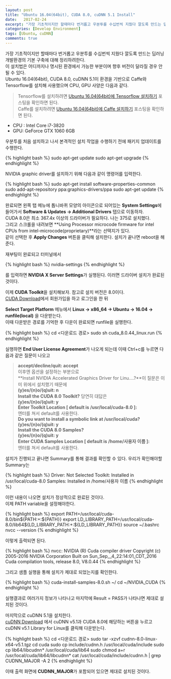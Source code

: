 ```yaml
---
layout: post
title: "Ubuntu 16.04(64bit), CUDA 8.0, cuDNN 5.1 Install"
date:   2017-02-24
excerpt: "가장 기초적이지만 할때마다 번거롭고 우분투를 수십번씩 지웠다 깔도록 만드는 딥러닝 개발환경의 기본 구축에 대해 정리하려한다. Ubuntu 16.04(64bit), CUDA 8.0, cuDNN 5.1이 환경을 기반으로한다."
categories: [Develop Environment]
tags: [Ubuntu, cuDNN]
comments: true
---
```


가장 기초적이지만 할때마다 번거롭고 우분투를 수십번씩 지웠다 깔도록 만드는 딥러닝 개발환경의 기본 구축에 대해 정리하려한다.  
이 설치법은 어디까지나 명시된 환경에서 가능한 부분이며 향후 버전이 달라질 경우 안될 수 있다.  
Ubuntu 16.04(64bit), CUDA 8.0, cuDNN 5.1이 환경을 기반으로 Caffe와 Tensorflow를 설치해 사용했으며 CPU, GPU 사양은 다음과 같다.  

> Tensorflow를 설치하려면 [Ubuntu 16.04(64bit)에 Tensorflow 설치하기] 포스팅을 확인하면 된다.  
Caffe를 설치하려면 [Ubuntu 16.04(64bit)에 Caffe 설치하기] 포스팅을 확인하면 된다.

* CPU : Intel Core i7-3820
* GPU: GeForce GTX 1060 6GB

우분투를 처음 설치하고 나서 본격적인 설치 작업을 수행하기 전에 패키지 업데이트를 수행한다.

{% highlight bash %}
sudo apt-get update
sudo apt-get upgrade
{% endhighlight %}

NVIDIA graphic driver를 설치하기 위해 다음과 같이 명령어를 입력한다.

{% highlight bash %}
sudo apt-get install software-properties-common
sudo add-apt-repository ppa:graphics-drivers/ppa
sudo apt-get update
{% endhighlight %}

완료되면 왼쪽 탭 메뉴에 톱니바퀴 모양의 아이콘으로 되어있는 **System Settings**에 들어가서 **Software & Updates -> Additional Drivers** 탭으로 이동하자.  
CUDA 8.0은 최소 367.4x 이상의 드라이버가 필요하다. 나는 375로 설치했다.  
그리고 스크롤을 내려보면 **Using Processor microcode firmware for intel CPUs from intel-microcode(proprietary)**라는 선택지가 있다.  
같이 선택한 후 **Apply Changes** 버튼을 클릭해 설치한다. 설치가 끝나면 reboot을 해준다.  

재부팅이 완료되고 터미널에서 

{% highlight bash %}
nvidia-settings
{% endhighlight %}

를 입력하면 **NVIDIA X Server Settings**가 실행된다. 이러면 드라이버 설치가 완료된 것이다.  

이제 **CUDA Toolkit**을 설치해보자. 참고로 설치 버전은 8.0이다.  
[CUDA Download]에서 회원가입을 하고 로그인을 한 뒤

**Select Target Platform** 메뉴에서 **Linux -> x86_64 -> Ubuntu -> 16.04 -> runfile(local)** 을 다운받는다.  
이때 다운받은 경로를 기억한 후 다운이 완료되면 runfile을 실행한다.

{% highlight bash %}
cd <다운로드 경로>
sudo sh cuda_8.0.44_linux.run
{% endhighlight %}

실행하면 **End User License Agreement**가 나오게 되는데 이때 Ctrl+c를 누르면
다음과 같은 질문이 나오고
>**accept/decline/quit: accept**  
이후엔 옵션을 설정하는 부분으로  
**Install NVIDIA Accelerated Graphics Driver for Linu....?**이 질문은 이미 위에서 설치했기 때문에  
**(y)es/(n)o/(q)uit: n**  
**Install the CUDA 8.0 Toolkit?** 당연히 대답은  
**(y)es/(n)o/(q)uit: y**  
**Enter Toolkit Location  [ default is /usr/local/cuda-8.0 ]:**  
엔터를 쳐서 default를 사용한다.  
**Do you want to install a symbolic link at /usr/local/cuda?  
(y)es/(n)o/(q)uit: y**  
**Install the CUDA 8.0 Samples?  
(y)es/(n)o/(q)uit: y**  
**Enter CUDA Samples Location  [ default is /home/사용자 이름 ]:**  
엔터를 쳐서 default를 사용한다.  

설치가 진행되고 끝나면 Summary를 통해 결과를 확인할 수 있다.
우리가 확인해야할 Summary는

{% highlight bash %}
Driver: Not Selected
Toolkit: Installed in /usr/local/cuda-8.0
Samples: Installed in /home/사용자 이름
{% endhighlight %}

이런 내용이 나오면 설치가 정상적으로 완료된 것이다.  
이제 PATH variable을 설정해야한다.

{% highlight bash %}
export PATH=/usr/local/cuda-8.0/bin${PATH:+:${PATH}}
export LD_LIBRARY_PATH=/usr/local/cuda-8.0/lib64\${LD_LIBRARY_PATH:+:${LD_LIBRARY_PATH}}
source ~/.bashrc
nvcc --version
{% endhighlight %}

이렇게 출력되면 된다.

{% highlight bash %}
nvcc: NVIDIA (R) Cuda compiler driver
Copyright (c) 2005-2016 NVIDIA Corporation
Built on Sun_Sep__4_22:14:01_CDT_2016
Cuda compilation tools, release 8.0, V8.0.44
{% endhighlight %}

그리고 샘플 실행을 통해 설치가 제대로 되었는지를 확인한다.

{% highlight bash %}
cuda-install-samples-8.0.sh ~/
cd ~/NVIDIA_CUDA
{% endhighlight %}

실행결과로 여러가지 정보가 나타나고 마지막에 Result = PASS가 나타나면 제대로 설치된 것이다.

마지막으로 cuDNN 5.1을 설치한다.  
[cuDNN Download] 에서 cuDNN v5.1과 CUDA 8.0에 해당하는 버튼을 누르고  
cuDNN v5.1 Library for Linux를 클릭해 다운받는다.

{% highlight bash %}
cd <다운로드 경로>
sudo tar -xzvf cudnn-8.0-linux-x64-v5.1.tgz
cd cuda
sudo cp include/cudnn.h /usr/local/cuda/include
sudo cp lib64/libcudnn* /usr/local/cuda/lib64
sudo chmod a+r /usr/local/cuda/lib64/libcudnn*
cat /usr/local/cuda/include/cudnn.h | grep CUDNN_MAJOR -A 2
{% endhighlight %}

이때 출력 화면에
**CUDNN_MAJOR**가 포함되어 있으면 제대로 설치된 것이다.


[Ubuntu 16.04(64bit)에 Tensorflow 설치하기]: http://rookieyun.tistory.com/121
[Ubuntu 16.04(64bit)에 Caffe 설치하기]: http://rookieyun.tistory.com/122
[CUDA Download]: https://developer.nvidia.com/cuda-downloads
[cuDNN Download]: https://developer.nvidia.com/rdp/cudnn-download

